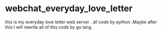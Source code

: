 webchat_everyday_love_letter
============================

this is my everyday love letter web server . all code by python .Maybe after this I will rewrite all of this code by go lang.
